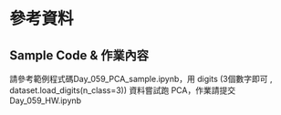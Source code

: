 # 參考資料
## Sample Code & 作業內容
請參考範例程式碼Day_059_PCA_sample.ipynb，用 digits (3個數字即可 , dataset.load_digits(n_class=3)) 資料嘗試跑 PCA，作業請提交Day_059_HW.ipynb
